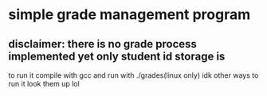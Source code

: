 # simple grade management program
## disclaimer: there is no grade process implemented yet only student id storage is

to run it compile with gcc and run with ./grades(linux only)
idk other ways to run it look them up lol